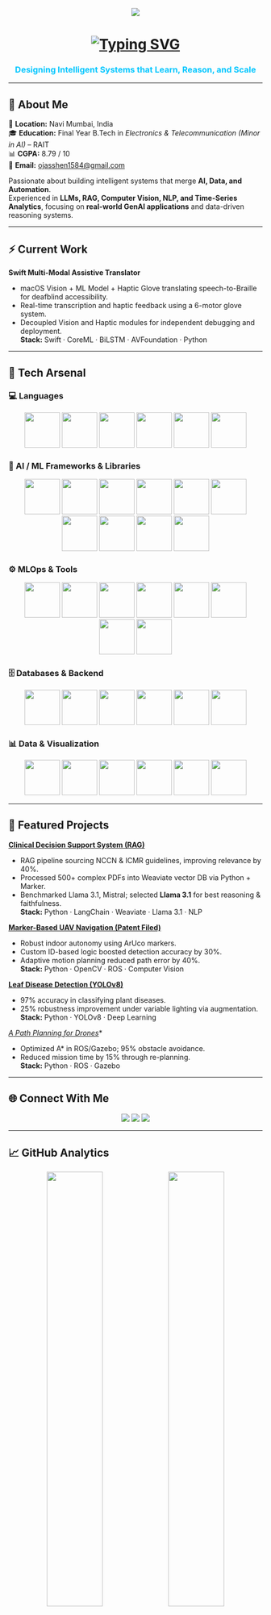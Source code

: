 <p align="center">
  <img src="https://capsule-render.vercel.app/api?type=waving&color=0:00C6FF,100:0066FF&height=160&section=header&text=Ojas%20Vinay%20Shenwai&fontSize=40&fontColor=000000&animation=wave&pattern=mesh&motion=wave" />
</p>

<h1 align="center">
  <a href="https://github.com/Ojas1584" target="_blank">
    <img src="https://readme-typing-svg.herokuapp.com?font=Fira+Code&size=30&pause=1000&color=00C6FF&center=true&vCenter=true&width=900&lines=AI+Engineer+|+Data+Scientist+|+GenAI+Practitioner" alt="Typing SVG" />
  </a>
</h1>

<h3 align="center" style="color:#00C6FF;">
  Designing Intelligent Systems that Learn, Reason, and Scale
</h3>




---

## 🧭 About Me

📍 **Location:** Navi Mumbai, India  
🎓 **Education:** Final Year B.Tech in *Electronics & Telecommunication (Minor in AI)* – RAIT  
📊 **CGPA:** 8.79 / 10  
📧 **Email:** [ojasshen1584@gmail.com](mailto:ojasshen1584@gmail.com)  

Passionate about building intelligent systems that merge **AI, Data, and Automation**.  
Experienced in **LLMs, RAG, Computer Vision, NLP, and Time-Series Analytics**, focusing on **real-world GenAI applications** and data-driven reasoning systems.

---

## ⚡ Current Work

**Swift Multi-Modal Assistive Translator**  
- macOS Vision + ML Model + Haptic Glove translating speech-to-Braille for deafblind accessibility.  
- Real-time transcription and haptic feedback using a 6-motor glove system.  
- Decoupled Vision and Haptic modules for independent debugging and deployment.  
**Stack:** Swift · CoreML · BiLSTM · AVFoundation · Python

---

## 🧠 Tech Arsenal

### 💻 Languages
<p align="center">
  <img src="https://img.shields.io/badge/Python-121212?style=for-the-badge&logo=python&logoColor=00BFFF" height="70"/>
  <img src="https://img.shields.io/badge/Java-121212?style=for-the-badge&logo=openjdk&logoColor=FF8C00" height="70"/>
  <img src="https://img.shields.io/badge/C++-121212?style=for-the-badge&logo=c%2B%2B&logoColor=FF1493" height="70"/>
  <img src="https://img.shields.io/badge/R-121212?style=for-the-badge&logo=r&logoColor=00FFFF" height="70"/>
  <img src="https://img.shields.io/badge/SQL-121212?style=for-the-badge&logo=sqlite&logoColor=39FF14" height="70"/>
  <img src="https://img.shields.io/badge/Swift-121212?style=for-the-badge&logo=swift&logoColor=FF6600" height="70"/>
</p>

### 🤖 AI / ML Frameworks & Libraries
<p align="center">
  <img src="https://img.shields.io/badge/PyTorch-121212?style=for-the-badge&logo=pytorch&logoColor=FF4500" height="70"/>
  <img src="https://img.shields.io/badge/TensorFlow-121212?style=for-the-badge&logo=tensorflow&logoColor=FFA500" height="70"/>
  <img src="https://img.shields.io/badge/Keras-121212?style=for-the-badge&logo=keras&logoColor=FF004F" height="70"/>
  <img src="https://img.shields.io/badge/Scikit--learn-121212?style=for-the-badge&logo=scikitlearn&logoColor=00FFFF" height="70"/>
  <img src="https://img.shields.io/badge/HuggingFace-121212?style=for-the-badge&logo=huggingface&logoColor=FFD700" height="70"/>
  <img src="https://img.shields.io/badge/LangChain-121212?style=for-the-badge&logo=chainlink&logoColor=00BFFF" height="70"/>
  <img src="https://img.shields.io/badge/SpaCy-121212?style=for-the-badge&logo=spacy&logoColor=00FA9A" height="70"/>
  <img src="https://img.shields.io/badge/OpenCV-121212?style=for-the-badge&logo=opencv&logoColor=39FF14" height="70"/>
  <img src="https://img.shields.io/badge/Transformers-121212?style=for-the-badge&logo=python&logoColor=FFD700" height="70"/>
  <img src="https://img.shields.io/badge/CoreML-121212?style=for-the-badge&logo=apple&logoColor=FFFFFF" height="70"/>
</p>

### ⚙️ MLOps & Tools
<p align="center">
  <img src="https://img.shields.io/badge/Docker-121212?style=for-the-badge&logo=docker&logoColor=00BFFF" height="70"/>
  <img src="https://img.shields.io/badge/MLflow-121212?style=for-the-badge&logo=mlflow&logoColor=00FFFF" height="70"/>
  <img src="https://img.shields.io/badge/FastAPI-121212?style=for-the-badge&logo=fastapi&logoColor=00FA9A" height="70"/>
  <img src="https://img.shields.io/badge/Streamlit-121212?style=for-the-badge&logo=streamlit&logoColor=FF1493" height="70"/>
  <img src="https://img.shields.io/badge/GitHub%20Actions-121212?style=for-the-badge&logo=githubactions&logoColor=00FFFF" height="70"/>
  <img src="https://img.shields.io/badge/Linux-121212?style=for-the-badge&logo=linux&logoColor=FFFFFF" height="70"/>
  <img src="https://img.shields.io/badge/Bash%20Scripting-121212?style=for-the-badge&logo=gnu-bash&logoColor=00FF7F" height="70"/>
  <img src="https://img.shields.io/badge/Vercel-121212?style=for-the-badge&logo=vercel&logoColor=FFFFFF" height="70"/>
</p>

### 🗄️ Databases & Backend
<p align="center">
  <img src="https://img.shields.io/badge/MongoDB-121212?style=for-the-badge&logo=mongodb&logoColor=00FF7F" height="70"/>
  <img src="https://img.shields.io/badge/PostgreSQL-121212?style=for-the-badge&logo=postgresql&logoColor=00BFFF" height="70"/>
  <img src="https://img.shields.io/badge/MySQL-121212?style=for-the-badge&logo=mysql&logoColor=FF8C00" height="70"/>
  <img src="https://img.shields.io/badge/Neo4j-121212?style=for-the-badge&logo=neo4j&logoColor=FF00FF" height="70"/>
  <img src="https://img.shields.io/badge/Weaviate-121212?style=for-the-badge&logo=weaviate&logoColor=00FFFF" height="70"/>
  <img src="https://img.shields.io/badge/SQLite-121212?style=for-the-badge&logo=sqlite&logoColor=00CED1" height="70"/>
</p>

### 📊 Data & Visualization
<p align="center">
  <img src="https://img.shields.io/badge/Pandas-121212?style=for-the-badge&logo=pandas&logoColor=FF1493" height="70"/>
  <img src="https://img.shields.io/badge/Numpy-121212?style=for-the-badge&logo=numpy&logoColor=00CED1" height="70"/>
  <img src="https://img.shields.io/badge/Matplotlib-121212?style=for-the-badge&logo=plotly&logoColor=39FF14" height="70"/>
  <img src="https://img.shields.io/badge/Seaborn-121212?style=for-the-badge&logo=python&logoColor=FFD700" height="70"/>
  <img src="https://img.shields.io/badge/PowerBI-121212?style=for-the-badge&logo=powerbi&logoColor=F5DE19" height="70"/>
  <img src="https://img.shields.io/badge/Jupyter-121212?style=for-the-badge&logo=jupyter&logoColor=FFA500" height="70"/>
</p>

---

## 🚀 Featured Projects

**<a href="https://github.com/Ojas1584/Clinical_Decision_Support_RAG">Clinical Decision Support System (RAG)</a>**  
- RAG pipeline sourcing NCCN & ICMR guidelines, improving relevance by 40%.  
- Processed 500+ complex PDFs into Weaviate vector DB via Python + Marker.  
- Benchmarked Llama 3.1, Mistral; selected **Llama 3.1** for best reasoning & faithfulness.  
**Stack:** Python · LangChain · Weaviate · Llama 3.1 · NLP  

**<a href="https://github.com/Ojas1584/ArucoMarkerDetectionDrone">Marker-Based UAV Navigation (Patent Filed)</a>**  
- Robust indoor autonomy using ArUco markers.  
- Custom ID-based logic boosted detection accuracy by 30%.  
- Adaptive motion planning reduced path error by 40%.  
**Stack:** Python · OpenCV · ROS · Computer Vision  

**<a href="https://github.com/Ojas1584/Leaf-Disease-Detection-YOLOv8-">Leaf Disease Detection (YOLOv8)</a>**  
- 97% accuracy in classifying plant diseases.  
- 25% robustness improvement under variable lighting via augmentation.  
**Stack:** Python · YOLOv8 · Deep Learning  

**<a href="https://github.com/Ojas1584/A_star_PathPlanningAlgorithm_Drone">A* Path Planning for Drones</a>**  
- Optimized A* in ROS/Gazebo; 95% obstacle avoidance.  
- Reduced mission time by 15% through re-planning.  
**Stack:** Python · ROS · Gazebo  

---

## 🌐 Connect With Me
<p align="center">
  <a href="mailto:ojasshen1584@gmail.com"><img src="https://img.shields.io/badge/Gmail-121212?style=for-the-badge&logo=gmail&logoColor=white"/></a>
  <a href="https://www.linkedin.com/in/ojas-s-5322a1297/"><img src="https://img.shields.io/badge/LinkedIn-121212?style=for-the-badge&logo=linkedin&logoColor=00C6FF"/></a>
  <a href="https://github.com/Ojas1584"><img src="https://img.shields.io/badge/GitHub-121212?style=for-the-badge&logo=github&logoColor=white"/></a>
</p>

---

## 📈 GitHub Analytics
<p align="center">
  <img src="https://github-readme-stats.vercel.app/api?username=Ojas1584&show_icons=true&theme=radical" width="47%" />
  <img src="https://github-readme-streak-stats.herokuapp.com/?user=Ojas1584&theme=radical" width="47%" />
</p>

---

## 💡 Fun Fact
<blockquote align="center">
  <h3 style="color:#00C6FF;">“Turning complex data into meaningful intelligence that powers human-like systems.”</h3>
</blockquote>

---

<p align="center">
  <img src="https://capsule-render.vercel.app/api?type=waving&color=0:00C6FF,100:0A0A0A&height=100&section=footer&reversal=true&animation=twinkling"/>
</p>

<p align="center">
  <img src="https://komarev.com/ghpvc/?username=Ojas1584&label=Profile%20Views&color=00C6FF&style=flat" alt="Profile views" />
  <br>
  <i>Last Updated: October 2025</i>
</p>
